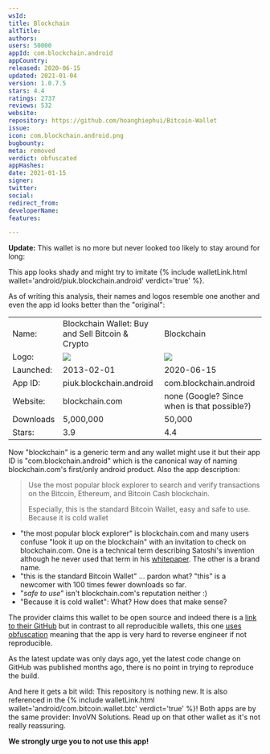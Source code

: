 ```yaml
---
wsId: 
title: Blockchain
altTitle: 
authors: 
users: 50000
appId: com.blockchain.android
appCountry: 
released: 2020-06-15
updated: 2021-01-04
version: 1.0.7.5
stars: 4.4
ratings: 2737
reviews: 532
website: 
repository: https://github.com/hoanghiephui/Bitcoin-Wallet
issue: 
icon: com.blockchain.android.png
bugbounty: 
meta: removed
verdict: obfuscated
appHashes: 
date: 2021-01-15
signer: 
twitter: 
social: 
redirect_from: 
developerName: 
features: 

---
```


**Update:** This wallet is no more but never looked too likely to stay around
for long:

This app looks shady and might try to imitate
{% include walletLink.html wallet='android/piuk.blockchain.android' verdict='true' %}.

As of writing this analysis, their names and logos resemble one another and even
the app id looks better than the "original":

<table>
<tr><td>Name:</td><td>Blockchain Wallet: Buy and Sell Bitcoin & Crypto</td><td>Blockchain</td></tr>
<tr><td>Logo:</td><td><img src="/images/wIcons/android/small/piuk.blockchain.android.png"></td><td><img src="/images/wIcons/android/small/com.blockchain.android.png"></td></tr>
<tr><td>Launched:</td><td>2013-02-01</td><td>2020-06-15</td></tr>
<tr><td>App ID:</td><td>piuk.blockchain.android</td><td>com.blockchain.android</td></tr>
<tr><td>Website:</td><td>blockchain.com</td><td>none (Google? Since when is that possible?)</td></tr>
<tr><td>Downloads</td><td>5,000,000</td><td>50,000</td></tr>
<tr><td>Stars:</td><td>3.9</td><td>4.4</td></tr>
</table>

Now "blockchain" is a generic term and any wallet might use it but their app ID
is "com.blockchain.android" which is the canonical way of naming blockchain.com's
first/only android product. Also the app description:

> Use the most popular block explorer to search and verify transactions on the
  Bitcoin, Ethereum, and Bitcoin Cash blockchain.
> 
> Especially, this is the standard Bitcoin Wallet, easy and safe to use. Because
  it is cold wallet

* "the most popular block explorer" is blockchain.com and many users confuse
  "look it up on the blockchain" with an invitation to check on blockchain.com.
  One is a technical term describing Satoshi's invention although he never used
  that term in his [whitepaper](https://bitcoin.org/bitcoin.pdf). The other is a
  brand name.
* "this is the standard Bitcoin Wallet" ... pardon what? "this" is a newcomer
  with 100 times fewer downloads so far.
* "*safe to use*" isn't blockchain.com's reputation neither :)
* "Because it is cold wallet": What? How does that make sense?

The provider claims this wallet to be open source and indeed there is a
[link to their GitHub](https://github.com/hoanghiephui/Bitcoin-Wallet) but in
contrast to all reproducible wallets, this one
[uses obfuscation](https://github.com/hoanghiephui/Bitcoin-Wallet/blob/master/mobile/build.gradle#L43)
meaning that the app is very hard to reverse engineer if not reproducible.

As the latest update was only days ago, yet the latest code change on GitHub was
published months ago, there is no point in trying to reproduce the build.

And here it gets a bit wild: This repository is nothing new. It is also
referenced in the
{% include walletLink.html wallet='android/com.bitcoin.wallet.btc' verdict='true' %}!
Both apps are by the same provider: InvoVN Solutions. Read up on that other
wallet as it's not really reassuring.

**We strongly urge you to not use this app!**
